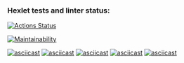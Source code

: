 ### Hexlet tests and linter status:
[![Actions Status](https://github.com/DimaSmolin/python-project-49/workflows/hexlet-check/badge.svg)](https://github.com/DimaSmolin/python-project-49/actions)

[![Maintainability](https://api.codeclimate.com/v1/badges/3bb21686e36efce0a13f/maintainability)](https://codeclimate.com/github/DimaSmolin/python-project-49/maintainability)

[![asciicast](https://asciinema.org/a/Nm849lSmzgDhnaZ8FJrw4BPE1.svg)](https://asciinema.org/a/Nm849lSmzgDhnaZ8FJrw4BPE1)
[![asciicast](https://asciinema.org/a/RvUVIAygnMmB1QgEokzHWtJ7R.svg)](https://asciinema.org/a/RvUVIAygnMmB1QgEokzHWtJ7R)
[![asciicast](https://asciinema.org/a/bE9Hhf95AtcyqvJsGV8JpKYeX.svg)](https://asciinema.org/a/bE9Hhf95AtcyqvJsGV8JpKYeX)
[![asciicast](https://asciinema.org/a/uMz03LrHvEa25VNXbEaoeZxNd.svg)](https://asciinema.org/a/uMz03LrHvEa25VNXbEaoeZxNd)
[![asciicast](https://asciinema.org/a/F7A1W7I2u0fDif0fbYC5jsvQz.svg)](https://asciinema.org/a/F7A1W7I2u0fDif0fbYC5jsvQz)
